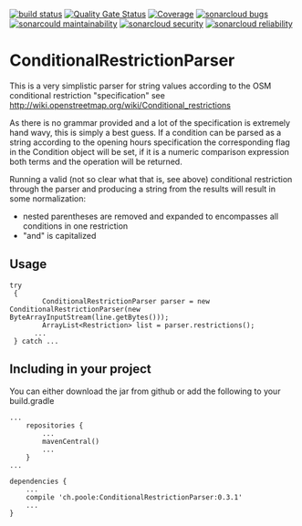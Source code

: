 [![build status](https://github.com/simonpoole/ConditionalRestrictionParser/actions/workflows/javalib.yml/badge.svg)](https://github.com/simonpoole/ConditionalRestrictionParser/actions) [![Quality Gate Status](https://sonarcloud.io/api/project_badges/measure?project=ConditionalRestrictionParser&metric=alert_status)](https://sonarcloud.io/dashboard?id=ConditionalRestrictionParser) [![Coverage](https://sonarcloud.io/api/project_badges/measure?project=ConditionalRestrictionParser&metric=coverage)](https://sonarcloud.io/dashboard?id=ConditionalRestrictionParser) [![sonarcloud bugs](https://sonarcloud.io/api/project_badges/measure?project=ConditionalRestrictionParser&metric=bugs)](https://sonarcloud.io/component_measures?id=ConditionalRestrictionParser&metric=bugs) [![sonarcould maintainability](https://sonarcloud.io/api/project_badges/measure?project=ConditionalRestrictionParser&metric=sqale_rating)](https://sonarcloud.io/component_measures?id=ConditionalRestrictionParser&metric=Maintainability) [![sonarcloud security](https://sonarcloud.io/api/project_badges/measure?project=ConditionalRestrictionParser&metric=security_rating)](https://sonarcloud.io/component_measures?id=ConditionalRestrictionParser&metric=Security) [![sonarcloud reliability](https://sonarcloud.io/api/project_badges/measure?project=ConditionalRestrictionParser&metric=reliability_rating)](https://sonarcloud.io/component_measures?id=ConditionalRestrictionParser&metric=Reliability)
# ConditionalRestrictionParser

This is a very simplistic parser for string values according to the OSM conditional restriction "specification" see http://wiki.openstreetmap.org/wiki/Conditional_restrictions

As there is no grammar provided and a lot of the specification is extremely hand wavy, this is simply a best guess. If a condition can be parsed as a string according to the opening hours specification the corresponding flag in the Condition object will be set, if it is a numeric comparison expression both terms and the operation will be returned.

Running a valid (not so clear what that is, see above) conditional restriction through the parser and producing a string from the results will result in some normalization:
 
* nested parentheses are removed and expanded to encompasses all conditions in one restriction
* "and" is capitalized

## Usage

    try
	 {
	     	ConditionalRestrictionParser parser = new ConditionalRestrictionParser(new ByteArrayInputStream(line.getBytes()));
			ArrayList<Restriction> list = parser.restrictions();
		  ...	
	 } catch ...

## Including in your project

You can either download the jar from github or add the following to your build.gradle

	...
	    repositories {
	        ...   
	        mavenCentral() 
	        ...              
	    }
	...
	
	dependencies {
	    ...
	    compile 'ch.poole:ConditionalRestrictionParser:0.3.1'
	    ...
	}
